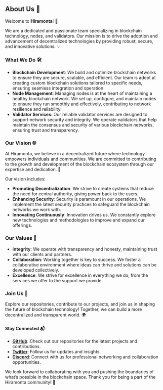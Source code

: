## About Us 🌟

Welcome to **Hiramonta**! 🚀

We are a dedicated and passionate team specializing in blockchain technology, nodes, and validators. Our mission is to drive the adoption and advancement of decentralized technologies by providing robust, secure, and innovative solutions. 💡

### What We Do 🛠️

- **Blockchain Development**: We build and optimize blockchain networks to ensure they are secure, scalable, and efficient. Our team is adept at creating custom blockchain solutions tailored to specific needs, ensuring seamless integration and operation.
- **Node Management**: Managing nodes is at the heart of maintaining a healthy blockchain network. We set up, configure, and maintain nodes to ensure they run smoothly and effectively, contributing to network resilience and reliability.
- **Validator Services**: Our reliable validator services are designed to support network security and integrity. We operate validators that help maintain the consensus and security of various blockchain networks, ensuring trust and transparency.

### Our Vision 🌐

At Hiramonta, we believe in a decentralized future where technology empowers individuals and communities. We are committed to contributing to the growth and development of the blockchain ecosystem through our expertise and dedication. 🌱

Our vision includes:
- **Promoting Decentralization**: We strive to create systems that reduce the need for central authority, giving power back to the users.
- **Enhancing Security**: Security is paramount in our operations. We implement the latest security practices to safeguard the blockchain networks we work with.
- **Innovating Continuously**: Innovation drives us. We constantly explore new technologies and methodologies to improve and expand our offerings.

### Our Values 🌟

- **Integrity**: We operate with transparency and honesty, maintaining trust with our clients and partners.
- **Collaboration**: Working together is key to success. We foster a collaborative environment where ideas can thrive and solutions can be developed collectively.
- **Excellence**: We strive for excellence in everything we do, from the services we offer to the support we provide.

### Join Us 🤝

Explore our repositories, contribute to our projects, and join us in shaping the future of blockchain technology! Together, we can build a more decentralized and transparent world. 🌍

#### Stay Connected 📬

- **[GitHub](https://github.com/Hiramonta)**: Check out our repositories for the latest projects and contributions.
- **[Twitter](https://x.com/Hiramonta)**: Follow us for updates and insights.
- **[Discord](https://discordapp.com/users/846109117650042921)**: Connect with us for professional networking and collaboration opportunities.

We look forward to collaborating with you and pushing the boundaries of what’s possible in the blockchain space. Thank you for being a part of the Hiramonta community! 🌟
